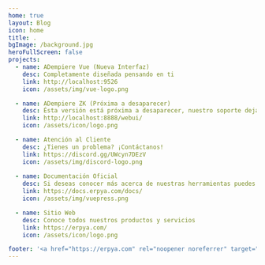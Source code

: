 ```yaml
---
home: true
layout: Blog
icon: home
title: .
bgImage: /background.jpg
heroFullScreen: false
projects:
  - name: ADempiere Vue (Nueva Interfaz)
    desc: Completamente diseñada pensando en ti
    link: http://localhost:9526
    icon: /assets/img/vue-logo.png

  - name: ADempiere ZK (Próxima a desaparecer)
    desc: Ésta versión está próxima a desaparecer, nuestro soporte dejará de mantenerse en Diciembre de 2023
    link: http://localhost:8888/webui/
    icon: /assets/icon/logo.png

  - name: Atención al Cliente
    desc: ¿Tienes un problema? ¡Contáctanos!
    link: https://discord.gg/UWcyn7DEzV
    icon: /assets/img/discord-logo.png
  
  - name: Documentación Oficial
    desc: Si deseas conocer más acerca de nuestras herramientas puedes consultar nuestra guía completa
    link: https://docs.erpya.com/docs/
    icon: /assets/img/vuepress.png

  - name: Sitio Web
    desc: Conoce todos nuestros productos y servicios
    link: https://erpya.com/
    icon: /assets/icon/logo.png

footer: '<a href="https://erpya.com" rel="noopener noreferrer" target="_blank">ERP Consultores y Asociados, C.A.</a> | <a href="/about">Nosotros</a>'
---
```

